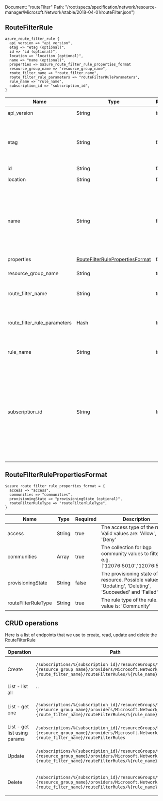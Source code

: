 Document: "routeFilter"
Path: "/root/specs/specification/network/resource-manager/Microsoft.Network/stable/2018-04-01/routeFilter.json")

## RouteFilterRule

```puppet
azure_route_filter_rule {
  api_version => "api_version",
  etag => "etag (optional)",
  id => "id (optional)",
  location => "location (optional)",
  name => "name (optional)",
  properties => $azure_route_filter_rule_properties_format
  resource_group_name => "resource_group_name",
  route_filter_name => "route_filter_name",
  route_filter_rule_parameters => "routeFilterRuleParameters",
  rule_name => "rule_name",
  subscription_id => "subscription_id",
}
```

| Name        | Type           | Required       | Description       |
| ------------- | ------------- | ------------- | ------------- |
|api_version | String | true | Client API version. |
|etag | String | false | A unique read-only string that changes whenever the resource is updated. |
|id | String | false | Resource ID. |
|location | String | false | Resource location. |
|name | String | false | The name of the resource that is unique within a resource group. This name can be used to access the resource. |
|properties | [RouteFilterRulePropertiesFormat](#routefilterrulepropertiesformat) | false |  |
|resource_group_name | String | true | The name of the resource group. |
|route_filter_name | String | true | The name of the route filter. |
|route_filter_rule_parameters | Hash | true | Parameters supplied to the create or update route filter rule operation. |
|rule_name | String | true | The name of the route filter rule. |
|subscription_id | String | true | The subscription credentials which uniquely identify the Microsoft Azure subscription. The subscription ID forms part of the URI for every service call. |
        
## RouteFilterRulePropertiesFormat

```puppet
$azure_route_filter_rule_properties_format = {
  access => "access",
  communities => "communities",
  provisioningState => "provisioningState (optional)",
  routeFilterRuleType => "routeFilterRuleType",
}
```

| Name        | Type           | Required       | Description       |
| ------------- | ------------- | ------------- | ------------- |
|access | String | true | The access type of the rule. Valid values are: 'Allow', 'Deny' |
|communities | Array | true | The collection for bgp community values to filter on. e.g. ['12076:5010','12076:5020'] |
|provisioningState | String | false | The provisioning state of the resource. Possible values are: 'Updating', 'Deleting', 'Succeeded' and 'Failed'. |
|routeFilterRuleType | String | true | The rule type of the rule. Valid value is: 'Community' |



## CRUD operations

Here is a list of endpoints that we use to create, read, update and delete the RouteFilterRule

| Operation | Path | Verb | Description | OperationID |
| ------------- | ------------- | ------------- | ------------- | ------------- |
|Create|`/subscriptions/%{subscription_id}/resourceGroups/%{resource_group_name}/providers/Microsoft.Network/routeFilters/%{route_filter_name}/routeFilterRules/%{rule_name}`|Put|Creates or updates a route in the specified route filter.|RouteFilterRules_CreateOrUpdate|
|List - list all|``||||
|List - get one|`/subscriptions/%{subscription_id}/resourceGroups/%{resource_group_name}/providers/Microsoft.Network/routeFilters/%{route_filter_name}/routeFilterRules/%{rule_name}`|Get|Gets the specified rule from a route filter.|RouteFilterRules_Get|
|List - get list using params|`/subscriptions/%{subscription_id}/resourceGroups/%{resource_group_name}/providers/Microsoft.Network/routeFilters/%{route_filter_name}/routeFilterRules`|Get|Gets all RouteFilterRules in a route filter.|RouteFilterRules_ListByRouteFilter|
|Update|`/subscriptions/%{subscription_id}/resourceGroups/%{resource_group_name}/providers/Microsoft.Network/routeFilters/%{route_filter_name}/routeFilterRules/%{rule_name}`|Put|Creates or updates a route in the specified route filter.|RouteFilterRules_CreateOrUpdate|
|Delete|`/subscriptions/%{subscription_id}/resourceGroups/%{resource_group_name}/providers/Microsoft.Network/routeFilters/%{route_filter_name}/routeFilterRules/%{rule_name}`|Delete|Deletes the specified rule from a route filter.|RouteFilterRules_Delete|